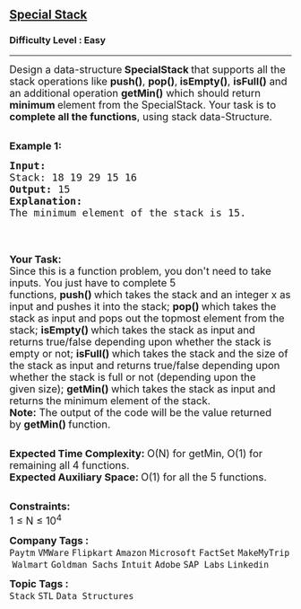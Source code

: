 <h2><a href="https://www.geeksforgeeks.org/problems/special-stack/1?page=1&category=Stack,Queue&difficulty=School,Basic,Easy&sortBy=submissions">Special Stack</a></h2><h3>Difficulty Level : Easy</h3><hr><div class="problems_problem_content__Xm_eO"><p><span style="font-size:18px">Design a data-structure<strong> SpecialStack&nbsp;</strong>that supports all the stack operations like <strong>push()</strong>, <strong>pop()</strong>,<strong> isEmpty()</strong>, <strong>isFull()</strong> and an additional operation <strong>getMin()</strong> which should return <strong>minimum </strong>element from the SpecialStack. Your task is to <strong>complete all the functions</strong>, using stack data-Structure.</span></p>

<p><br>
<span style="font-size:18px"><strong>Example 1:</strong></span></p>

<pre><span style="font-size:18px"><strong>Input:
</strong>Stack: 18 19 29 15 16<strong>
Output: </strong>15
<strong>Explanation:</strong>
The minimum element of the stack is 15.</span>
</pre>

<p>&nbsp;</p>

<p><br>
<strong><span style="font-size:18px">Your Task:</span></strong><br>
<span style="font-size:18px">Since this is a function problem, you don't need to take inputs. You just have to complete 5 functions,&nbsp;<strong>push()&nbsp;</strong>which takes the stack and an integer x&nbsp;as input and pushes it into the stack;&nbsp;<strong>pop()&nbsp;</strong>which takes the stack as input and pops out the topmost element from the stack;&nbsp;<strong>isEmpty()&nbsp;</strong>which takes the stack as input and returns true/false depending upon whether the stack is empty or not;&nbsp;<strong>isFull()&nbsp;</strong>which takes the stack and the size of the stack as input and returns true/false depending upon whether the stack is full or not (depending upon the<br>
given size);&nbsp;<strong>getMin()&nbsp;</strong>which takes the stack as&nbsp;input and returns the minimum element of the stack.&nbsp;<br>
<strong>Note:</strong>&nbsp;The output of the code will be the value returned by&nbsp;<strong>getMin()&nbsp;</strong>function.</span></p>

<p><br>
<span style="font-size:18px"><strong>Expected Time Complexity:&nbsp;</strong>O(N) for getMin, O(1) for remaining all 4 functions.<br>
<strong>Expected Auxiliary Space:&nbsp;</strong>O(1) for all the 5 functions.</span></p>

<p><br>
<span style="font-size:18px"><strong>Constraints:</strong><br>
1 ≤ N ≤ 10<sup>4</sup></span></p>
</div><p><span style=font-size:18px><strong>Company Tags : </strong><br><code>Paytm</code>&nbsp;<code>VMWare</code>&nbsp;<code>Flipkart</code>&nbsp;<code>Amazon</code>&nbsp;<code>Microsoft</code>&nbsp;<code>FactSet</code>&nbsp;<code>MakeMyTrip</code>&nbsp;<code>Walmart</code>&nbsp;<code>Goldman Sachs</code>&nbsp;<code>Intuit</code>&nbsp;<code>Adobe</code>&nbsp;<code>SAP Labs</code>&nbsp;<code>Linkedin</code>&nbsp;<br><p><span style=font-size:18px><strong>Topic Tags : </strong><br><code>Stack</code>&nbsp;<code>STL</code>&nbsp;<code>Data Structures</code>&nbsp;
